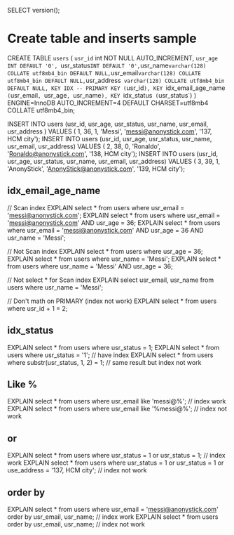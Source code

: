 SELECT version();

# Create table and inserts sample

CREATE TABLE `users` (
    `usr_id` int NOT NULL AUTO_INCREMENT,
    `usr_age INT DEFAULT '0',
    `usr_status` INT DEFAULT '0',
    `usr_name` varchar(128) COLLATE utf8mb4_bin DEFAULT NULL, `usr_email` varchar(128) COLLATE utf8mb4_bin DEFAULT NULL, `usr_address` varchar(128) COLLATE utf8mb4_bin DEFAULT NULL, KEY IDX
    --
    PRIMARY KEY (`usr_id`),
    KEY `idx_email_age_name` (`usr_email`, `usr_age`, `usr_name`),
    KEY `idx_status` (`usr_status`)
) ENGINE=InnoDB AUTO_INCREMENT=4 DEFAULT CHARSET=utf8mb4 COLLATE utf8mb4_bin;

INSERT INTO users (usr_id, usr_age, usr_status, usr_name, usr_email, usr_address ) VALUES 
( 1, 36, 1, 'Messi', 'messi@anonystick.com', '137, HCM city');
INSERT INTO users (usr_id, usr_age, usr_status, usr_name, usr_email, usr_address) VALUES 
( 2, 38, 0, 'Ronaldo', 'Ronaldo@anonystick.com', '138, HCM city');
INSERT INTO users (usr_id, usr_age, usr_status, usr_name, usr_email, usr_address) VALUES 
( 3, 39, 1, 'AnonyStick', 'AnonyStick@anonystick.com', '139, HCM city');

## idx_email_age_name

// Scan index
EXPLAIN select * from users where usr_email = 'messi@anonystick.com';
EXPLAIN select * from users where usr_email = 'messi@anonystick.com' AND usr_age = 36;
EXPLAIN select * from users where usr_email = 'messi@anonystick.com' AND usr_age = 36 AND usr_name = 'Messi';

// Not Scan index
EXPLAIN select * from users where usr_age = 36;
EXPLAIN select * from users where usr_name = 'Messi';
EXPLAIN select * from users where usr_name = 'Messi' AND usr_age = 36;

// Not select * for Scan index
EXPLAIN select usr_email, usr_name from users where usr_name = 'Messi';

// Don't math on PRIMARY (index not work)
EXPLAIN select * from users where usr_id + 1 = 2;

## idx_status
EXPLAIN select * from users where usr_status = 1;
EXPLAIN select * from users where usr_status = '1';             // have index
EXPLAIN select * from users where substr(usr_status, 1, 2) = 1; // same result but index not work

## Like %
EXPLAIN select * from users where usr_email like 'messi@%';     // index work
EXPLAIN select * from users where usr_email like '%messi@%';    // index not work

## or
EXPLAIN select * from users where usr_status = 1 or usr_status = 1;                                       // index work
EXPLAIN select * from users where usr_status = 1 or usr_status = 1 or use_address = '137, HCM city';      // index not work


## order by
EXPLAIN select * from users where usr_email = 'messi@anonystick.com' order by usr_email, usr_name;  // index work
EXPLAIN select * from users order by usr_email, usr_name;                                           // index not work


